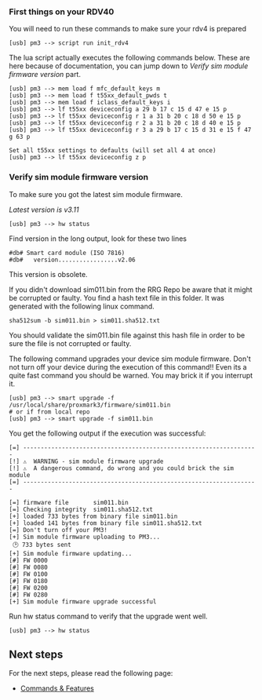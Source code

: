 ### First things on your RDV40

You will need to run these commands to make sure your rdv4 is prepared
```
[usb] pm3 --> script run init_rdv4
```


The lua script actually executes the following commands below.  These are here because of documentation, you can jump down to *Verify sim module firmware version* part.
```
[usb] pm3 --> mem load f mfc_default_keys m
[usb] pm3 --> mem load f t55xx_default_pwds t
[usb] pm3 --> mem load f iclass_default_keys i
[usb] pm3 --> lf t55xx deviceconfig a 29 b 17 c 15 d 47 e 15 p
[usb] pm3 --> lf t55xx deviceconfig r 1 a 31 b 20 c 18 d 50 e 15 p
[usb] pm3 --> lf t55xx deviceconfig r 2 a 31 b 20 c 18 d 40 e 15 p
[usb] pm3 --> lf t55xx deviceconfig r 3 a 29 b 17 c 15 d 31 e 15 f 47 g 63 p

Set all t55xx settings to defaults (will set all 4 at once)
[usb] pm3 --> lf t55xx deviceconfig z p
```


### Verify sim module firmware version

To make sure you got the latest sim module firmware.

_Latest version is v3.11_

```
[usb] pm3 --> hw status
```

Find version in the long output,  look for these two lines

```
#db# Smart card module (ISO 7816)
#db#   version.................v2.06
```

This version is obsolete.

If you didn't download sim011.bin from the RRG Repo be aware that it might be corrupted or faulty.
You find a hash text file in this folder.   It was generated with the following linux command.

```
sha512sum -b sim011.bin > sim011.sha512.txt
```

You should validate the sim011.bin file against this hash file in order to be sure the file is not corrupted or faulty.

The following command upgrades your device sim module firmware.
Don't not turn off your device during the execution of this command!!
Even its a quite fast command you should be warned.  You may brick it if you interrupt it.

```
[usb] pm3 --> smart upgrade -f /usr/local/share/proxmark3/firmware/sim011.bin
# or if from local repo
[usb] pm3 --> smart upgrade -f sim011.bin
```

You get the following output if the execution was successful:

```
[=] -------------------------------------------------------------------
[!] ⚠️  WARNING - sim module firmware upgrade
[!] ⚠️  A dangerous command, do wrong and you could brick the sim module
[=] -------------------------------------------------------------------

[=] firmware file       sim011.bin
[=] Checking integrity  sim011.sha512.txt
[+] loaded 733 bytes from binary file sim011.bin
[+] loaded 141 bytes from binary file sim011.sha512.txt
[=] Don't turn off your PM3!
[+] Sim module firmware uploading to PM3...
 🕑 733 bytes sent
[+] Sim module firmware updating...
[#] FW 0000
[#] FW 0080
[#] FW 0100
[#] FW 0180
[#] FW 0200
[#] FW 0280
[+] Sim module firmware upgrade successful    
```

Run hw status command to verify that the upgrade went well.

```
[usb] pm3 --> hw status
```

## Next steps

For the next steps, please read the following page:

* [Commands & Features](/doc/md/Use_of_Proxmark/3_Commands-and-Features.md)
 
